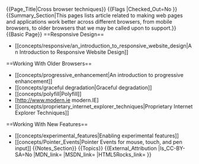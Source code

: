 {{Page_Title|Cross browser techniques}}
{{Flags
|Checked_Out=No
}}
{{Summary_Section|This pages lists article related to making web pages and applications work better across different browsers, from mobile browsers, to older browsers that we may be called upon to support.}}
{{Basic Page}}
==Responsive Design==
* [[concepts/responsive/an_introduction_to_responsive_website_design|An Introduction to Responsive Website Design]]

==Working With Older Browsers==
* [[concepts/progressive_enhancement|An introduction to progressive enhancement]]
* [[concepts/graceful degradation|Graceful degradation]]
* [[concepts/polyfill|Polyfill]]
* [http://www.modern.ie modern.IE]
* [[concepts/proprietary_internet_explorer_techniques|Proprietary Internet Explorer Techniques]]

==Working With New Features==
* [[concepts/experimental_features|Enabling experimental features]]
* [[concepts/Pointer_Events|Pointer Events for mouse, touch, and pen input]]
{{Notes_Section}}
{{Topics}}
{{External_Attribution
|Is_CC-BY-SA=No
|MDN_link=
|MSDN_link=
|HTML5Rocks_link=
}}